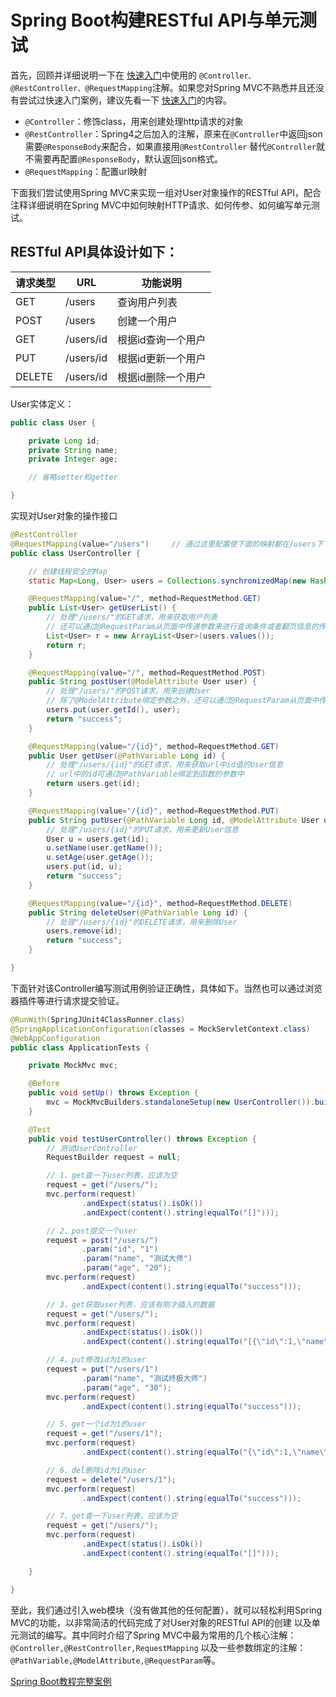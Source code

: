 # Spring Boot构建RESTful API与单元测试

首先，回顾并详细说明一下在
[快速入门](/Spring%20Boot%E5%BF%AB%E9%80%9F%E5%85%A5%E9%97%A8.md)中使用的
```@Controller、@RestController、@RequestMapping```注解。如果您对Spring MVC不熟悉并且还没有尝试过快速入门案例，建议先看一下
[快速入门](/Spring%20Boot%E5%BF%AB%E9%80%9F%E5%85%A5%E9%97%A8.md)的内容。

* ```@Controller```：修饰class，用来创建处理http请求的对象
* ```@RestController```：Spring4之后加入的注解，原来在```@Controller```中返回json需要```@ResponseBody```来配合，如果直接用```@RestController```
替代```@Controller```就不需要再配置```@ResponseBody```，默认返回json格式。
* ```@RequestMapping```：配置url映射

下面我们尝试使用Spring MVC来实现一组对User对象操作的RESTful API，配合注释详细说明在Spring MVC中如何映射HTTP请求、如何传参、如何编写单元测试。

## RESTful API具体设计如下：

请求类型 | URL | 功能说明
------------ | ------------- | --------------
GET	| /users |	查询用户列表
POST |	/users |	创建一个用户
GET |	/users/id |	根据id查询一个用户
PUT |	/users/id |	根据id更新一个用户
DELETE |	/users/id |	根据id删除一个用户


User实体定义：

```java
public class User { 

    private Long id; 
    private String name; 
    private Integer age; 

    // 省略setter和getter 

}
```

实现对User对象的操作接口

```java
@RestController 
@RequestMapping(value="/users")     // 通过这里配置使下面的映射都在/users下 
public class UserController { 

    // 创建线程安全的Map 
    static Map<Long, User> users = Collections.synchronizedMap(new HashMap<Long, User>()); 

    @RequestMapping(value="/", method=RequestMethod.GET) 
    public List<User> getUserList() { 
        // 处理"/users/"的GET请求，用来获取用户列表 
        // 还可以通过@RequestParam从页面中传递参数来进行查询条件或者翻页信息的传递 
        List<User> r = new ArrayList<User>(users.values()); 
        return r; 
    } 

    @RequestMapping(value="/", method=RequestMethod.POST) 
    public String postUser(@ModelAttribute User user) { 
        // 处理"/users/"的POST请求，用来创建User 
        // 除了@ModelAttribute绑定参数之外，还可以通过@RequestParam从页面中传递参数 
        users.put(user.getId(), user); 
        return "success"; 
    } 

    @RequestMapping(value="/{id}", method=RequestMethod.GET) 
    public User getUser(@PathVariable Long id) { 
        // 处理"/users/{id}"的GET请求，用来获取url中id值的User信息 
        // url中的id可通过@PathVariable绑定到函数的参数中 
        return users.get(id); 
    } 

    @RequestMapping(value="/{id}", method=RequestMethod.PUT) 
    public String putUser(@PathVariable Long id, @ModelAttribute User user) { 
        // 处理"/users/{id}"的PUT请求，用来更新User信息 
        User u = users.get(id); 
        u.setName(user.getName()); 
        u.setAge(user.getAge()); 
        users.put(id, u); 
        return "success"; 
    } 

    @RequestMapping(value="/{id}", method=RequestMethod.DELETE) 
    public String deleteUser(@PathVariable Long id) { 
        // 处理"/users/{id}"的DELETE请求，用来删除User 
        users.remove(id); 
        return "success"; 
    } 

}
```


下面针对该Controller编写测试用例验证正确性，具体如下。当然也可以通过浏览器插件等进行请求提交验证。

```java
@RunWith(SpringJUnit4ClassRunner.class) 
@SpringApplicationConfiguration(classes = MockServletContext.class) 
@WebAppConfiguration 
public class ApplicationTests { 

    private MockMvc mvc; 

    @Before 
    public void setUp() throws Exception { 
        mvc = MockMvcBuilders.standaloneSetup(new UserController()).build(); 
    } 

    @Test 
    public void testUserController() throws Exception { 
        // 测试UserController 
        RequestBuilder request = null; 

        // 1、get查一下user列表，应该为空 
        request = get("/users/"); 
        mvc.perform(request) 
                .andExpect(status().isOk()) 
                .andExpect(content().string(equalTo("[]"))); 

        // 2、post提交一个user 
        request = post("/users/") 
                .param("id", "1") 
                .param("name", "测试大师") 
                .param("age", "20"); 
        mvc.perform(request) 
                .andExpect(content().string(equalTo("success"))); 

        // 3、get获取user列表，应该有刚才插入的数据 
        request = get("/users/"); 
        mvc.perform(request) 
                .andExpect(status().isOk()) 
                .andExpect(content().string(equalTo("[{\"id\":1,\"name\":\"测试大师\",\"age\":20}]"))); 

        // 4、put修改id为1的user 
        request = put("/users/1") 
                .param("name", "测试终极大师") 
                .param("age", "30"); 
        mvc.perform(request) 
                .andExpect(content().string(equalTo("success"))); 

        // 5、get一个id为1的user 
        request = get("/users/1"); 
        mvc.perform(request) 
                .andExpect(content().string(equalTo("{\"id\":1,\"name\":\"测试终极大师\",\"age\":30}"))); 

        // 6、del删除id为1的user 
        request = delete("/users/1"); 
        mvc.perform(request) 
                .andExpect(content().string(equalTo("success"))); 

        // 7、get查一下user列表，应该为空 
        request = get("/users/"); 
        mvc.perform(request) 
                .andExpect(status().isOk()) 
                .andExpect(content().string(equalTo("[]"))); 

    } 

}
```

至此，我们通过引入web模块（没有做其他的任何配置），就可以轻松利用Spring MVC的功能，以非常简洁的代码完成了对User对象的RESTful API的创建
以及单元测试的编写。其中同时介绍了Spring MVC中最为常用的几个核心注解：```@Controller,@RestController,RequestMapping```
以及一些参数绑定的注解：```@PathVariable,@ModelAttribute,@RequestParam```等。

[Spring Boot教程完整案例](http://git.oschina.net/didispace/SpringBoot-Learning)
